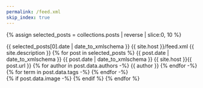 ```yaml
---
permalink: /feed.xml
skip_index: true
---
```

{% assign selected_posts = collections.posts | reverse | slice:0, 10 %}
<feed xmlns="http://www.w3.org/2005/Atom">
<link href="{{ site.host }}/feed.xml" rel="self" type="application/atom+xml"/>
<link href="{{ site.host }}/" rel="alternate" type="text/html"/>
<updated>{{ selected_posts[0].date | date_to_xmlschema }}</updated>
<id>{{ site.host }}/feed.xml</id>
<title type="html">{{ site.title }}</title>
<subtitle>{{ site.description }}</subtitle>
{% for post in selected_posts %}
  <entry>
    <title type="html"><![CDATA[ {{ post.data.title | escape | strip_newlines }} ]]></title>
    <link href="{{ site.host }}{{ post.url }}" rel="alternate" type="text/html" title="{{ post.data.title | escape | strip_newlines }}"/>
    <published>{{ post.date | date_to_xmlschema }}</published>
    <updated>{{ post.date | date_to_xmlschema }}</updated>
    <id>{{ site.host }}{{ post.url }}</id>
    <content type="html" xml:base="{{ site.host }}{{ post.url }}">
      <![CDATA[ {{- post.content | strip_newlines -}} ]]>
    </content>
    {% for author in post.data.authors -%}
    <author>
      <name>{{ author }}</name>
    </author>
    {% endfor -%}
    {% for term in post.data.tags -%}
    <category term="{{ term }}"/>
    {% endfor -%}
    <summary type="html">
      <![CDATA[ {{- post.data.excerpt | strip_newlines -}} ]]>
    </summary>
    {% if post.data.image -%}
    <media:thumbnail xmlns:media="http://search.yahoo.com/mrss/" url="{{ site.host }}{{ post.data.image }}"/>
    <media:content xmlns:media="http://search.yahoo.com/mrss/" medium="image" url="{{ site.host }}{{ post.data.image }}"/>
    {% endif %}
  </entry>
{% endfor %}
</feed>
